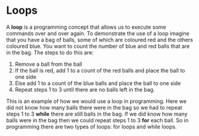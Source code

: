 # Loops

A **loop** is a programming concept that allows us to execute some commands over and over again. To demonstrate the use of a loop imagine that you have a bag of balls, some of which are coloured red and the others coloured blue. You want to count the number of blue and red balls that are in the bag. The steps to do this are:

1. Remove a ball from the ball
2. If the ball is red, add 1 to a count of the red balls and place the ball to one side
3. Else add 1 to a count of the blue balls and place the ball to one side
4. Repeat steps 1 to 3 until there are no balls left in the bag.

This is an example of how we would use a loop in programming. Here we did not know how many balls there were in the bag so we had to repeat steps 1 to 3 **while** there are still balls in the bag. If we did know how many balls were in the bag then we could repeat steps 1 to 3 **for** each ball. So in programming there are two types of loops: for loops and while loops.
